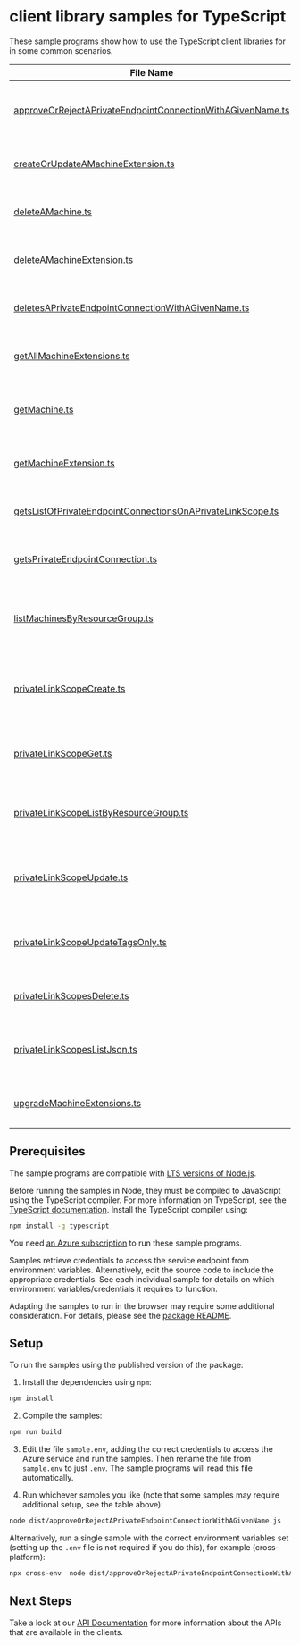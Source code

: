 # client library samples for TypeScript

These sample programs show how to use the TypeScript client libraries for in some common scenarios.

| **File Name**                                                                                                         | **Description**                                                                                                                                                                                                                                                                                       |
| --------------------------------------------------------------------------------------------------------------------- | ----------------------------------------------------------------------------------------------------------------------------------------------------------------------------------------------------------------------------------------------------------------------------------------------------- |
| [approveOrRejectAPrivateEndpointConnectionWithAGivenName.ts][approveorrejectaprivateendpointconnectionwithagivenname] | Approve or reject a private endpoint connection with a given name. x-ms-original-file: specification/hybridcompute/resource-manager/Microsoft.HybridCompute/stable/2021-05-20/examples/PrivateEndpointConnectionUpdate.json                                                                           |
| [createOrUpdateAMachineExtension.ts][createorupdateamachineextension]                                                 | The operation to create or update the extension. x-ms-original-file: specification/hybridcompute/resource-manager/Microsoft.HybridCompute/stable/2021-05-20/examples/UpdateExtension.json                                                                                                             |
| [deleteAMachine.ts][deleteamachine]                                                                                   | The operation to remove a hybrid machine identity in Azure. x-ms-original-file: specification/hybridcompute/resource-manager/Microsoft.HybridCompute/stable/2021-05-20/examples/Machines_Delete.json                                                                                                  |
| [deleteAMachineExtension.ts][deleteamachineextension]                                                                 | The operation to delete the extension. x-ms-original-file: specification/hybridcompute/resource-manager/Microsoft.HybridCompute/stable/2021-05-20/examples/DELETEExtension.json                                                                                                                       |
| [deletesAPrivateEndpointConnectionWithAGivenName.ts][deletesaprivateendpointconnectionwithagivenname]                 | Deletes a private endpoint connection with a given name. x-ms-original-file: specification/hybridcompute/resource-manager/Microsoft.HybridCompute/stable/2021-05-20/examples/PrivateEndpointConnectionDelete.json                                                                                     |
| [getAllMachineExtensions.ts][getallmachineextensions]                                                                 | The operation to get all extensions of a non-Azure machine x-ms-original-file: specification/hybridcompute/resource-manager/Microsoft.HybridCompute/stable/2021-05-20/examples/LISTExtension.json                                                                                                     |
| [getMachine.ts][getmachine]                                                                                           | Retrieves information about the model view or the instance view of a hybrid machine. x-ms-original-file: specification/hybridcompute/resource-manager/Microsoft.HybridCompute/stable/2021-05-20/examples/Machines_Get.json                                                                            |
| [getMachineExtension.ts][getmachineextension]                                                                         | The operation to get the extension. x-ms-original-file: specification/hybridcompute/resource-manager/Microsoft.HybridCompute/stable/2021-05-20/examples/GETExtension.json                                                                                                                             |
| [getsListOfPrivateEndpointConnectionsOnAPrivateLinkScope.ts][getslistofprivateendpointconnectionsonaprivatelinkscope] | Gets all private endpoint connections on a private link scope. x-ms-original-file: specification/hybridcompute/resource-manager/Microsoft.HybridCompute/stable/2021-05-20/examples/PrivateEndpointConnectionList.json                                                                                 |
| [getsPrivateEndpointConnection.ts][getsprivateendpointconnection]                                                     | Gets a private endpoint connection. x-ms-original-file: specification/hybridcompute/resource-manager/Microsoft.HybridCompute/stable/2021-05-20/examples/PrivateEndpointConnectionGet.json                                                                                                             |
| [listMachinesByResourceGroup.ts][listmachinesbyresourcegroup]                                                         | Lists all the hybrid machines in the specified subscription. Use the nextLink property in the response to get the next page of hybrid machines. x-ms-original-file: specification/hybridcompute/resource-manager/Microsoft.HybridCompute/stable/2021-05-20/examples/Machines_ListBySubscription.json  |
| [privateLinkScopeCreate.ts][privatelinkscopecreate]                                                                   | Creates (or updates) a Azure Arc PrivateLinkScope. Note: You cannot specify a different value for InstrumentationKey nor AppId in the Put operation. x-ms-original-file: specification/hybridcompute/resource-manager/Microsoft.HybridCompute/stable/2021-05-20/examples/PrivateLinkScopesCreate.json |
| [privateLinkScopeGet.ts][privatelinkscopeget]                                                                         | Returns a Azure Arc PrivateLinkScope's validation details for a given machine. x-ms-original-file: specification/hybridcompute/resource-manager/Microsoft.HybridCompute/stable/2021-05-20/examples/PrivateLinkScopesGetValidationForMachine.json                                                      |
| [privateLinkScopeListByResourceGroup.ts][privatelinkscopelistbyresourcegroup]                                         | Gets a list of Azure Arc PrivateLinkScopes within a resource group. x-ms-original-file: specification/hybridcompute/resource-manager/Microsoft.HybridCompute/stable/2021-05-20/examples/PrivateLinkScopesListByResourceGroup.json                                                                     |
| [privateLinkScopeUpdate.ts][privatelinkscopeupdate]                                                                   | Creates (or updates) a Azure Arc PrivateLinkScope. Note: You cannot specify a different value for InstrumentationKey nor AppId in the Put operation. x-ms-original-file: specification/hybridcompute/resource-manager/Microsoft.HybridCompute/stable/2021-05-20/examples/PrivateLinkScopesUpdate.json |
| [privateLinkScopeUpdateTagsOnly.ts][privatelinkscopeupdatetagsonly]                                                   | Updates an existing PrivateLinkScope's tags. To update other fields use the CreateOrUpdate method. x-ms-original-file: specification/hybridcompute/resource-manager/Microsoft.HybridCompute/stable/2021-05-20/examples/PrivateLinkScopesUpdateTagsOnly.json                                           |
| [privateLinkScopesDelete.ts][privatelinkscopesdelete]                                                                 | Deletes a Azure Arc PrivateLinkScope. x-ms-original-file: specification/hybridcompute/resource-manager/Microsoft.HybridCompute/stable/2021-05-20/examples/PrivateLinkScopesDelete.json                                                                                                                |
| [privateLinkScopesListJson.ts][privatelinkscopeslistjson]                                                             | Gets a list of all Azure Arc PrivateLinkScopes within a subscription. x-ms-original-file: specification/hybridcompute/resource-manager/Microsoft.HybridCompute/stable/2021-05-20/examples/PrivateLinkScopesList.json                                                                                  |
| [upgradeMachineExtensions.ts][upgrademachineextensions]                                                               | The operation to Upgrade Machine Extensions. x-ms-original-file: specification/hybridcompute/resource-manager/Microsoft.HybridCompute/stable/2021-05-20/examples/Extensions_Upgrade.json                                                                                                              |

## Prerequisites

The sample programs are compatible with [LTS versions of Node.js](https://github.com/nodejs/release#release-schedule).

Before running the samples in Node, they must be compiled to JavaScript using the TypeScript compiler. For more information on TypeScript, see the [TypeScript documentation][typescript]. Install the TypeScript compiler using:

```bash
npm install -g typescript
```

You need [an Azure subscription][freesub] to run these sample programs.

Samples retrieve credentials to access the service endpoint from environment variables. Alternatively, edit the source code to include the appropriate credentials. See each individual sample for details on which environment variables/credentials it requires to function.

Adapting the samples to run in the browser may require some additional consideration. For details, please see the [package README][package].

## Setup

To run the samples using the published version of the package:

1. Install the dependencies using `npm`:

```bash
npm install
```

2. Compile the samples:

```bash
npm run build
```

3. Edit the file `sample.env`, adding the correct credentials to access the Azure service and run the samples. Then rename the file from `sample.env` to just `.env`. The sample programs will read this file automatically.

4. Run whichever samples you like (note that some samples may require additional setup, see the table above):

```bash
node dist/approveOrRejectAPrivateEndpointConnectionWithAGivenName.js
```

Alternatively, run a single sample with the correct environment variables set (setting up the `.env` file is not required if you do this), for example (cross-platform):

```bash
npx cross-env  node dist/approveOrRejectAPrivateEndpointConnectionWithAGivenName.js
```

## Next Steps

Take a look at our [API Documentation][apiref] for more information about the APIs that are available in the clients.

[approveorrejectaprivateendpointconnectionwithagivenname]: https://github.com/Azure/azure-sdk-for-js/blob/main/sdk/hybridcompute/arm-hybridcompute/samples/v3/typescript/src/approveOrRejectAPrivateEndpointConnectionWithAGivenName.ts
[createorupdateamachineextension]: https://github.com/Azure/azure-sdk-for-js/blob/main/sdk/hybridcompute/arm-hybridcompute/samples/v3/typescript/src/createOrUpdateAMachineExtension.ts
[deleteamachine]: https://github.com/Azure/azure-sdk-for-js/blob/main/sdk/hybridcompute/arm-hybridcompute/samples/v3/typescript/src/deleteAMachine.ts
[deleteamachineextension]: https://github.com/Azure/azure-sdk-for-js/blob/main/sdk/hybridcompute/arm-hybridcompute/samples/v3/typescript/src/deleteAMachineExtension.ts
[deletesaprivateendpointconnectionwithagivenname]: https://github.com/Azure/azure-sdk-for-js/blob/main/sdk/hybridcompute/arm-hybridcompute/samples/v3/typescript/src/deletesAPrivateEndpointConnectionWithAGivenName.ts
[getallmachineextensions]: https://github.com/Azure/azure-sdk-for-js/blob/main/sdk/hybridcompute/arm-hybridcompute/samples/v3/typescript/src/getAllMachineExtensions.ts
[getmachine]: https://github.com/Azure/azure-sdk-for-js/blob/main/sdk/hybridcompute/arm-hybridcompute/samples/v3/typescript/src/getMachine.ts
[getmachineextension]: https://github.com/Azure/azure-sdk-for-js/blob/main/sdk/hybridcompute/arm-hybridcompute/samples/v3/typescript/src/getMachineExtension.ts
[getslistofprivateendpointconnectionsonaprivatelinkscope]: https://github.com/Azure/azure-sdk-for-js/blob/main/sdk/hybridcompute/arm-hybridcompute/samples/v3/typescript/src/getsListOfPrivateEndpointConnectionsOnAPrivateLinkScope.ts
[getsprivateendpointconnection]: https://github.com/Azure/azure-sdk-for-js/blob/main/sdk/hybridcompute/arm-hybridcompute/samples/v3/typescript/src/getsPrivateEndpointConnection.ts
[listmachinesbyresourcegroup]: https://github.com/Azure/azure-sdk-for-js/blob/main/sdk/hybridcompute/arm-hybridcompute/samples/v3/typescript/src/listMachinesByResourceGroup.ts
[privatelinkscopecreate]: https://github.com/Azure/azure-sdk-for-js/blob/main/sdk/hybridcompute/arm-hybridcompute/samples/v3/typescript/src/privateLinkScopeCreate.ts
[privatelinkscopeget]: https://github.com/Azure/azure-sdk-for-js/blob/main/sdk/hybridcompute/arm-hybridcompute/samples/v3/typescript/src/privateLinkScopeGet.ts
[privatelinkscopelistbyresourcegroup]: https://github.com/Azure/azure-sdk-for-js/blob/main/sdk/hybridcompute/arm-hybridcompute/samples/v3/typescript/src/privateLinkScopeListByResourceGroup.ts
[privatelinkscopeupdate]: https://github.com/Azure/azure-sdk-for-js/blob/main/sdk/hybridcompute/arm-hybridcompute/samples/v3/typescript/src/privateLinkScopeUpdate.ts
[privatelinkscopeupdatetagsonly]: https://github.com/Azure/azure-sdk-for-js/blob/main/sdk/hybridcompute/arm-hybridcompute/samples/v3/typescript/src/privateLinkScopeUpdateTagsOnly.ts
[privatelinkscopesdelete]: https://github.com/Azure/azure-sdk-for-js/blob/main/sdk/hybridcompute/arm-hybridcompute/samples/v3/typescript/src/privateLinkScopesDelete.ts
[privatelinkscopeslistjson]: https://github.com/Azure/azure-sdk-for-js/blob/main/sdk/hybridcompute/arm-hybridcompute/samples/v3/typescript/src/privateLinkScopesListJson.ts
[upgrademachineextensions]: https://github.com/Azure/azure-sdk-for-js/blob/main/sdk/hybridcompute/arm-hybridcompute/samples/v3/typescript/src/upgradeMachineExtensions.ts
[apiref]: https://docs.microsoft.com/javascript/api/@azure/arm-hybridcompute?view=azure-node-preview
[freesub]: https://azure.microsoft.com/free/
[package]: https://github.com/Azure/azure-sdk-for-js/tree/main/sdk/hybridcompute/arm-hybridcompute/README.md
[typescript]: https://www.typescriptlang.org/docs/home.html